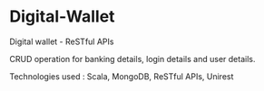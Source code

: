 Digital-Wallet
==============

Digital wallet - ReSTful APIs

CRUD operation for banking details, login details and user details.

Technologies used : Scala, MongoDB, ReSTful APIs, Unirest

